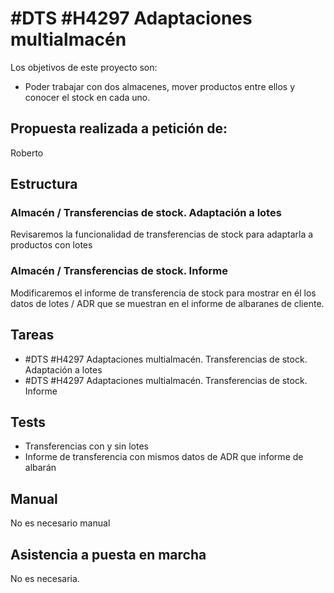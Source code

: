 # #DTS #H4297 Adaptaciones multialmacén

Los objetivos de este proyecto son:
+ Poder trabajar con dos almacenes, mover productos entre ellos y conocer el stock en cada uno.

## Propuesta realizada a petición de:
Roberto

## Estructura

### Almacén / Transferencias de stock. Adaptación a lotes
Revisaremos la funcionalidad de transferencias de stock para adaptarla a productos con lotes

### Almacén / Transferencias de stock. Informe
Modificaremos el informe de transferencia de stock para mostrar en él los datos de lotes / ADR que se muestran en el informe de albaranes de cliente.




## Tareas

* #DTS #H4297 Adaptaciones multialmacén. Transferencias de stock. Adaptación a lotes
* #DTS #H4297 Adaptaciones multialmacén. Transferencias de stock. Informe

## Tests
+ Transferencias con y sin lotes
+ Informe de transferencia con mismos datos de ADR que informe de albarán

## Manual
No es necesario manual

## Asistencia a puesta en marcha
No es necesaria.
